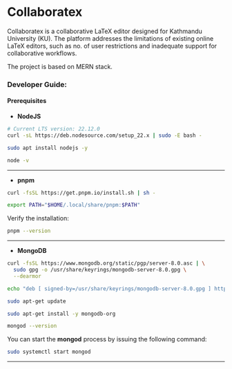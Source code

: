 # Collaboratex

Collaboratex is a collaborative LaTeX editor designed for Kathmandu University (KU). The platform addresses the limitations of existing online LaTeX editors, such as no. of user restrictions and inadequate support for collaborative workflows.

The project is based on MERN stack.

### Developer Guide:

#### Prerequisites
 - **NodeJS**
```bash
# Current LTS version: 22.12.0
curl -sL https://deb.nodesource.com/setup_22.x | sudo -E bash - 
```
```bash
sudo apt install nodejs -y
```
```bash
node -v
```
---
 - **pnpm**
```bash
curl -fsSL https://get.pnpm.io/install.sh | sh -
```
```bash
export PATH="$HOME/.local/share/pnpm:$PATH"
```
Verify the installation:
```bash
pnpm --version
```
---
 - **MongoDB**
 ```bash
curl -fsSL https://www.mongodb.org/static/pgp/server-8.0.asc | \
   sudo gpg -o /usr/share/keyrings/mongodb-server-8.0.gpg \
   --dearmor
```
```bash
echo "deb [ signed-by=/usr/share/keyrings/mongodb-server-8.0.gpg ] http://repo.mongodb.org/apt/debian bookworm/mongodb-org/8.0 main" | sudo tee /etc/apt/sources.list.d/mongodb-org-8.0.list
```
```bash
sudo apt-get update
```
```bash
sudo apt-get install -y mongodb-org
```
```bash
mongod --version
```
You can start the **mongod** process by issuing the following command:
```bash
sudo systemctl start mongod
```
---
